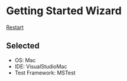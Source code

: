 # Getting Started Wizard

[Restart](/docs/wiz/readme.md)

## Selected

* OS: Mac
* IDE: VisualStudioMac
* Test Framework: MSTest
